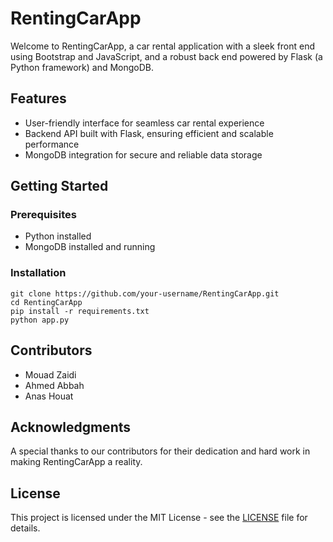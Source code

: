 # RentingCarApp

Welcome to RentingCarApp, a car rental application with a sleek front end using Bootstrap and JavaScript, and a robust back end powered by Flask (a Python framework) and MongoDB.

## Features
- User-friendly interface for seamless car rental experience
- Backend API built with Flask, ensuring efficient and scalable performance
- MongoDB integration for secure and reliable data storage

## Getting Started

### Prerequisites
- Python installed
- MongoDB installed and running

### Installation
```
git clone https://github.com/your-username/RentingCarApp.git
cd RentingCarApp
pip install -r requirements.txt
python app.py
```
## Contributors
- Mouad Zaidi
- Ahmed Abbah
- Anas Houat


## Acknowledgments
A special thanks to our contributors for their dedication and hard work in making RentingCarApp a reality.

## License
This project is licensed under the MIT License - see the [LICENSE](LICENSE) file for details.

